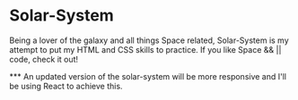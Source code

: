 # Solar-System

Being a lover of the galaxy and all things Space related, Solar-System is my attempt to put my HTML and CSS skills to practice. If you like Space && || code, check it out!



*** An updated version of the solar-system will be more responsive and I'll be using React to achieve this.
